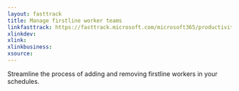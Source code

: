 ```yaml
---
layout: fasttrack
title: Manage firstline worker teams
linkfasttrack: https://fasttrack.microsoft.com/microsoft365/productivitylibrary/Manage-firstline-worker-teams 
xlinkdev: 
xlink: 
xlinkbusiness: 
xsource: 
---
```

Streamline the process of adding and removing firstline workers in your schedules.